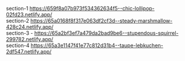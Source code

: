 section-1 https://659f8a07b973f534362634f5--chic-lollipop-02fd23.netlify.app/     
section-2 https://65a0168f8f317e063df2cf3d--steady-marshmallow-428c24.netlify.app/                  
section-3 - https://65a2bf3ef7a479da2bad9be6--stupendous-squirrel-299782.netlify.app/                
section-4 https://65a3e1147f41e77c812d31b4--taupe-lebkuchen-2df547.netlify.app/            

